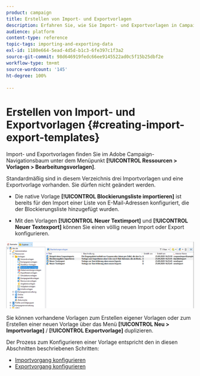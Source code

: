 ```yaml
---
product: campaign
title: Erstellen von Import- und Exportvorlagen
description: Erfahren Sie, wie Sie Import- und Exportvorlagen in Campaign Classic erstellen.
audience: platform
content-type: reference
topic-tags: importing-and-exporting-data
exl-id: 1180e664-5ead-4d5d-b1c3-6fe397c1f3a2
source-git-commit: 98d646919fedc66ee9145522ad0c5f15b25dbf2e
workflow-type: tm+mt
source-wordcount: '145'
ht-degree: 100%

---
```


# Erstellen von Import- und Exportvorlagen {#creating-import-export-templates}

Import- und Exportvorlagen finden Sie im Adobe Campaign-Navigationsbaum unter dem Menüpunkt **[!UICONTROL Ressourcen > Vorlagen > Bearbeitungsvorlagen]**.

Standardmäßig sind in diesem Verzeichnis drei Importvorlagen und eine Exportvorlage vorhanden. Sie dürfen nicht geändert werden.

* Die native Vorlage **[!UICONTROL Blockierungsliste importieren]** ist bereits für den Import einer Liste von E-Mail-Adressen konfiguriert, die der Blockierungsliste hinzugefügt wurden.

* Mit den Vorlagen **[!UICONTROL Neuer Textimport]** und **[!UICONTROL Neuer Textexport]** können Sie einen völlig neuen Import oder Export konfigurieren.

![](assets/s_ncs_user_export_wizard_template_create.png)

Sie können vorhandene Vorlagen zum Erstellen eigener Vorlagen oder zum Erstellen einer neuen Vorlage über das Menü **[!UICONTROL Neu > Importvorlage]** / **[!UICONTROL Exportvorlage]** duplizieren.

Der Prozess zum Konfigurieren einer Vorlage entspricht den in diesen Abschnitten beschriebenen Schritten:

* [Importvorgang konfigurieren](../../platform/using/executing-import-jobs.md)
* [Exportvorgang konfigurieren](../../platform/using/executing-export-jobs.md)
